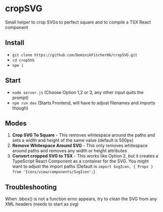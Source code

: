 # cropSVG
Small helper to crop SVGs to perfect square and to compile a TSX React component

## Install
- `git clone https://github.com/DominikFischer86/cropSVG.git`
- `cd cropSVG`
- `npm i`

## Start
- `node server.js` (Choose Option 1,2 or 3, any other input quits the prompt)
- `npm run dev` (Starts Frontend, will have to adjust filenames and imports though)

## Modes
1. **Crop SVG To Square** - This removes whitespace around the paths and sets a width and height of the same value (default is 500px)
2. **Remove Whitespace Around SVG** - This only removes whitespace around paths and removes any width or height attributes
3. **Convert cropped SVG to TSX** - This works like Option 2, but it creates a TypeScript React Component as a container for the SVG. You might want to adjust the import paths (Default is `import SvgIcon, { Props } from 'Icons/view/components/SvgIcon';`)

## Troubleshooting
When .bbox() is not a function error appears, try to clean the SVG from any XML headers (needs to start as svg)
